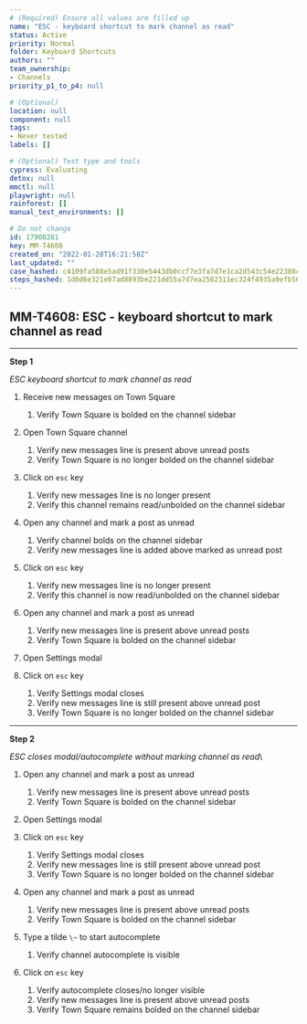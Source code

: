 ```yaml
---
# (Required) Ensure all values are filled up
name: "ESC - keyboard shortcut to mark channel as read"
status: Active
priority: Normal
folder: Keyboard Shortcuts
authors: ""
team_ownership: 
- Channels
priority_p1_to_p4: null

# (Optional)
location: null
component: null
tags: 
- Never tested
labels: []

# (Optional) Test type and tools
cypress: Evaluating
detox: null
mmctl: null
playwright: null
rainforest: []
manual_test_environments: []

# Do not change
id: 17908281
key: MM-T4608
created_on: "2022-01-28T16:21:58Z"
last_updated: ""
case_hashed: c4109fa588e5ad91f330e5443db0ccf7e3fa7d7e1ca2d543c54e22380cfd4e315851ea7e47cb6718daf5bffe8fdd8abb
steps_hashed: 1d0d6e321e07ad8893be221dd55a7d7ea2582311ec324f4935a9efb567a5545d8b8b32e6f9dced23948500eb2485735a
---
```


<!-- (Auto-generated) Based on frontmatter's "key" and "name" -->

## MM-T4608: ESC - keyboard shortcut to mark channel as read

---

**Step 1**

_ESC keyboard shortcut to mark channel as read_

1. Receive new messages on Town Square

   1. Verify Town Square is bolded on the channel sidebar

2. Open Town Square channel

   1. Verify new messages line is present above unread posts
   2. Verify Town Square is no longer bolded on the channel sidebar

3. Click on `esc` key

   1. Verify new messages line is no longer present
   2. Verify this channel remains read/unbolded on the channel sidebar

4. Open any channel and mark a post as unread

   1. Verify channel bolds on the channel sidebar
   2. Verify new messages line is added above marked as unread post

5. Click on `esc` key

   1. Verify new messages line is no longer present
   2. Verify this channel is now read/unbolded on the channel sidebar

6. Open any channel and mark a post as unread

   1. Verify new messages line is present above unread posts
   2. Verify Town Square is bolded on the channel sidebar

7. Open Settings modal

8. Click on `esc` key

   1. Verify Settings modal closes
   2. Verify new messages line is still present above unread post
   3. Verify Town Square is no longer bolded on the channel sidebar

---

**Step 2**

_ESC closes modal/autocomplete without marking channel as read_\\

1. Open any channel and mark a post as unread

   1. Verify new messages line is present above unread posts
   2. Verify Town Square is bolded on the channel sidebar

2. Open Settings modal

3. Click on `esc` key

   1. Verify Settings modal closes
   2. Verify new messages line is still present above unread post
   3. Verify Town Square is no longer bolded on the channel sidebar

4. Open any channel and mark a post as unread

   1. Verify new messages line is present above unread posts
   2. Verify Town Square is bolded on the channel sidebar

5. Type a tilde `\~` to start autocomplete

   1. Verify channel autocomplete is visible

6. Click on `esc` key

   1. Verify autocomplete closes/no longer visible
   2. Verify new messages line is present above unread posts
   3. Verify Town Square remains bolded on the channel sidebar
